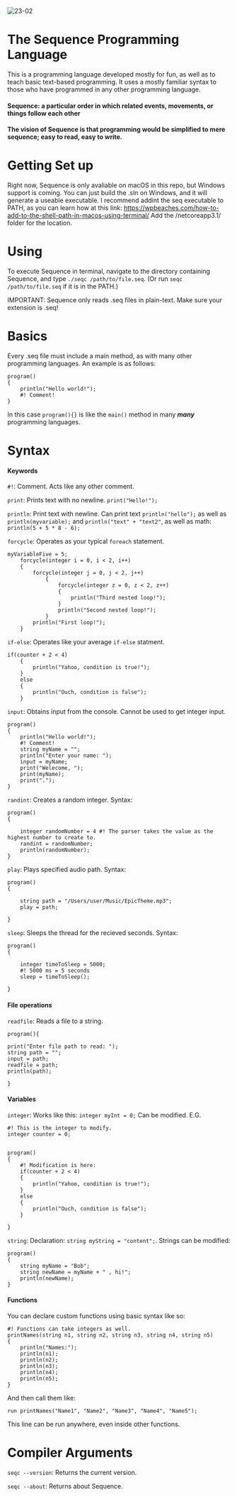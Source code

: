 ![23-02](https://user-images.githubusercontent.com/100168416/164767505-a0d0799f-5354-437b-8e60-1366a0bf475e.jpg)


# The Sequence Programming Language

This is a programming language developed mostly for fun, as well as to teach basic text-based programming. It uses a mostly familiar syntax to those who have programmed in any other programming language.

#### Sequence: a particular order in which related events, movements, or things follow each other
#### The vision of Sequence is that programming would be simplified to mere sequence; easy to read, easy to write.


# Getting Set up
Right now, Sequence is only avaliable on macOS in this repo, but Windows support is coming. You can just build the .sln on Windows, and it will generate a useable executable.
I recommend addint the seq executable to PATH, as you can learn how at this link: https://wpbeaches.com/how-to-add-to-the-shell-path-in-macos-using-terminal/ Add the /netcoreapp3.1/ folder for the location.

# Using
To execute Sequence in terminal, navigate to the directory containing Sequence, and type `./seqc /path/to/file.seq`. (Or run `seqc /path/to/file.seq` if it is in the PATH.)

IMPORTANT: Sequence only reads .seq files in plain-text. Make sure your extension is .seq!

# Basics
Every .seq file must include a main method, as with many other programming languages. An example is as follows:

```
program()
{
	println("Hello world!");	
	#! Comment!
}
```

In this case `program(){}` is like the `main()` method in many _****many****_ programming languages.

# Syntax

#### Keywords

`#!`: Comment. Acts like any other comment.

`print`: Prints text with no newline. `print("Hello!");`

`println`: Print text with newline. Can print text `println("hello");` as well as `println(myvariable);` and `println("text" + "text2"`, as well as math: `println(5 + 5 * 8 - 6);`

`forcycle`: Operates as your typical `foreach` statement.
```
myVariableFive = 5;
	forcycle(integer i = 0, i < 2, i++)
	{
		forcycle(integer j = 0, j < 2, j++)
			{
				forcycle(integer z = 0, z < 2, z++)
				{
					println("Third nested loop!");
				}
				println("Second nested loop!");
			}
		println("First loop!");
	}
```
`if-else`: Operates like your average `if-else` statment.
```
if(counter + 2 < 4)
	{
		println("Yahoo, condition is true!");
	}
	else
	{
		println("Ouch, condition is false");
	}
```

`input`: Obtains input from the console. Cannot be used to get integer input.
```
program()
{
	println("Hello world!");	
	#! Comment!
	string myName = "";
	println("Enter your name: ");
	input = myName;
	print("Welecome, ");
	print(myName);
	print(".");
}
```

`randint`: Creates a random integer.
Syntax:
```
program()
{

	integer randomNumber = 4 #! The parser takes the value as the highest number to create to.
	randint = randomNumber;
	println(randomNumber);
}
```

`play`: Plays specified audio path.
Syntax:
```
program()
{

	string path = "/Users/user/Music/EpicTheme.mp3";
	play = path;
	
}

```

`sleep`: Sleeps the thread for the recieved seconds.
Syntax:
```
program()
{

	integer timeToSleep = 5000; 
	#! 5000 ms = 5 seconds
	sleep = timeToSleep();
	
}
```
#### File operations

`readfile`: Reads a file to a string.

```
program(){

print("Enter file path to read: ");
string path = "";
input = path;
readfile = path;
println(path);

}
```

#### Variables

`integer`: Works like this: `integer myInt = 0;` Can be modified. E.G.

```
#! This is the integer to modify.
integer counter = 0;


program()
{
	#! Modification is here:
	if(counter + 2 < 4)
	{
		println("Yahoo, condition is true!");
	}
	else
	{
		println("Ouch, condition is false");
	}
	
}
```

`string`: Declaration: `string myString = "content";`. Strings can be modified: 

```
program()
{
    string myName = "Bob";
    string newName = myName + " , hi!";
    println(newName);
}
```

#### Functions

You can declare custom functions using basic syntax like so:

```
#! Functions can take integers as well.
printNames(string n1, string n2, string n3, string n4, string n5)
{
	println("Names:");
	println(n1);
	println(n2);
	println(n3);
	println(n4);
	println(n5);
}

```

And then call them like:

`run printNames("Name1", "Name2", "Name3", "Name4", "Name5");`

This line can be run anywhere, even inside other functions.

# Compiler Arguments

`seqc --version`: Returns the current version.

`seqc --about`: Returns about Sequence.

